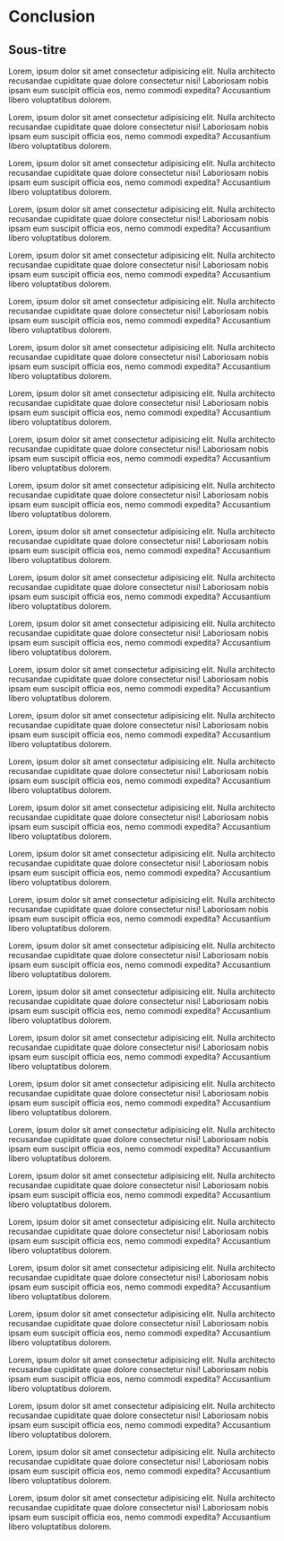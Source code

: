 # Conclusion

## Sous-titre

Lorem, ipsum dolor sit amet consectetur adipisicing elit. Nulla architecto recusandae cupiditate quae dolore consectetur nisi! Laboriosam nobis ipsam eum suscipit officia eos, nemo commodi expedita? Accusantium libero voluptatibus dolorem.

Lorem, ipsum dolor sit amet consectetur adipisicing elit. Nulla architecto recusandae cupiditate quae dolore consectetur nisi! Laboriosam nobis ipsam eum suscipit officia eos, nemo commodi expedita? Accusantium libero voluptatibus dolorem.

Lorem, ipsum dolor sit amet consectetur adipisicing elit. Nulla architecto recusandae cupiditate quae dolore consectetur nisi! Laboriosam nobis ipsam eum suscipit officia eos, nemo commodi expedita? Accusantium libero voluptatibus dolorem.

Lorem, ipsum dolor sit amet consectetur adipisicing elit. Nulla architecto recusandae cupiditate quae dolore consectetur nisi! Laboriosam nobis ipsam eum suscipit officia eos, nemo commodi expedita? Accusantium libero voluptatibus dolorem.

Lorem, ipsum dolor sit amet consectetur adipisicing elit. Nulla architecto recusandae cupiditate quae dolore consectetur nisi! Laboriosam nobis ipsam eum suscipit officia eos, nemo commodi expedita? Accusantium libero voluptatibus dolorem.

Lorem, ipsum dolor sit amet consectetur adipisicing elit. Nulla architecto recusandae cupiditate quae dolore consectetur nisi! Laboriosam nobis ipsam eum suscipit officia eos, nemo commodi expedita? Accusantium libero voluptatibus dolorem.

Lorem, ipsum dolor sit amet consectetur adipisicing elit. Nulla architecto recusandae cupiditate quae dolore consectetur nisi! Laboriosam nobis ipsam eum suscipit officia eos, nemo commodi expedita? Accusantium libero voluptatibus dolorem.

Lorem, ipsum dolor sit amet consectetur adipisicing elit. Nulla architecto recusandae cupiditate quae dolore consectetur nisi! Laboriosam nobis ipsam eum suscipit officia eos, nemo commodi expedita? Accusantium libero voluptatibus dolorem.

Lorem, ipsum dolor sit amet consectetur adipisicing elit. Nulla architecto recusandae cupiditate quae dolore consectetur nisi! Laboriosam nobis ipsam eum suscipit officia eos, nemo commodi expedita? Accusantium libero voluptatibus dolorem.

Lorem, ipsum dolor sit amet consectetur adipisicing elit. Nulla architecto recusandae cupiditate quae dolore consectetur nisi! Laboriosam nobis ipsam eum suscipit officia eos, nemo commodi expedita? Accusantium libero voluptatibus dolorem.

Lorem, ipsum dolor sit amet consectetur adipisicing elit. Nulla architecto recusandae cupiditate quae dolore consectetur nisi! Laboriosam nobis ipsam eum suscipit officia eos, nemo commodi expedita? Accusantium libero voluptatibus dolorem.

Lorem, ipsum dolor sit amet consectetur adipisicing elit. Nulla architecto recusandae cupiditate quae dolore consectetur nisi! Laboriosam nobis ipsam eum suscipit officia eos, nemo commodi expedita? Accusantium libero voluptatibus dolorem.

Lorem, ipsum dolor sit amet consectetur adipisicing elit. Nulla architecto recusandae cupiditate quae dolore consectetur nisi! Laboriosam nobis ipsam eum suscipit officia eos, nemo commodi expedita? Accusantium libero voluptatibus dolorem.

Lorem, ipsum dolor sit amet consectetur adipisicing elit. Nulla architecto recusandae cupiditate quae dolore consectetur nisi! Laboriosam nobis ipsam eum suscipit officia eos, nemo commodi expedita? Accusantium libero voluptatibus dolorem.

Lorem, ipsum dolor sit amet consectetur adipisicing elit. Nulla architecto recusandae cupiditate quae dolore consectetur nisi! Laboriosam nobis ipsam eum suscipit officia eos, nemo commodi expedita? Accusantium libero voluptatibus dolorem.

Lorem, ipsum dolor sit amet consectetur adipisicing elit. Nulla architecto recusandae cupiditate quae dolore consectetur nisi! Laboriosam nobis ipsam eum suscipit officia eos, nemo commodi expedita? Accusantium libero voluptatibus dolorem.

Lorem, ipsum dolor sit amet consectetur adipisicing elit. Nulla architecto recusandae cupiditate quae dolore consectetur nisi! Laboriosam nobis ipsam eum suscipit officia eos, nemo commodi expedita? Accusantium libero voluptatibus dolorem.

Lorem, ipsum dolor sit amet consectetur adipisicing elit. Nulla architecto recusandae cupiditate quae dolore consectetur nisi! Laboriosam nobis ipsam eum suscipit officia eos, nemo commodi expedita? Accusantium libero voluptatibus dolorem.

Lorem, ipsum dolor sit amet consectetur adipisicing elit. Nulla architecto recusandae cupiditate quae dolore consectetur nisi! Laboriosam nobis ipsam eum suscipit officia eos, nemo commodi expedita? Accusantium libero voluptatibus dolorem.

Lorem, ipsum dolor sit amet consectetur adipisicing elit. Nulla architecto recusandae cupiditate quae dolore consectetur nisi! Laboriosam nobis ipsam eum suscipit officia eos, nemo commodi expedita? Accusantium libero voluptatibus dolorem.

Lorem, ipsum dolor sit amet consectetur adipisicing elit. Nulla architecto recusandae cupiditate quae dolore consectetur nisi! Laboriosam nobis ipsam eum suscipit officia eos, nemo commodi expedita? Accusantium libero voluptatibus dolorem.

Lorem, ipsum dolor sit amet consectetur adipisicing elit. Nulla architecto recusandae cupiditate quae dolore consectetur nisi! Laboriosam nobis ipsam eum suscipit officia eos, nemo commodi expedita? Accusantium libero voluptatibus dolorem.

Lorem, ipsum dolor sit amet consectetur adipisicing elit. Nulla architecto recusandae cupiditate quae dolore consectetur nisi! Laboriosam nobis ipsam eum suscipit officia eos, nemo commodi expedita? Accusantium libero voluptatibus dolorem.

Lorem, ipsum dolor sit amet consectetur adipisicing elit. Nulla architecto recusandae cupiditate quae dolore consectetur nisi! Laboriosam nobis ipsam eum suscipit officia eos, nemo commodi expedita? Accusantium libero voluptatibus dolorem.

Lorem, ipsum dolor sit amet consectetur adipisicing elit. Nulla architecto recusandae cupiditate quae dolore consectetur nisi! Laboriosam nobis ipsam eum suscipit officia eos, nemo commodi expedita? Accusantium libero voluptatibus dolorem.

Lorem, ipsum dolor sit amet consectetur adipisicing elit. Nulla architecto recusandae cupiditate quae dolore consectetur nisi! Laboriosam nobis ipsam eum suscipit officia eos, nemo commodi expedita? Accusantium libero voluptatibus dolorem.

Lorem, ipsum dolor sit amet consectetur adipisicing elit. Nulla architecto recusandae cupiditate quae dolore consectetur nisi! Laboriosam nobis ipsam eum suscipit officia eos, nemo commodi expedita? Accusantium libero voluptatibus dolorem.

Lorem, ipsum dolor sit amet consectetur adipisicing elit. Nulla architecto recusandae cupiditate quae dolore consectetur nisi! Laboriosam nobis ipsam eum suscipit officia eos, nemo commodi expedita? Accusantium libero voluptatibus dolorem.

Lorem, ipsum dolor sit amet consectetur adipisicing elit. Nulla architecto recusandae cupiditate quae dolore consectetur nisi! Laboriosam nobis ipsam eum suscipit officia eos, nemo commodi expedita? Accusantium libero voluptatibus dolorem.

Lorem, ipsum dolor sit amet consectetur adipisicing elit. Nulla architecto recusandae cupiditate quae dolore consectetur nisi! Laboriosam nobis ipsam eum suscipit officia eos, nemo commodi expedita? Accusantium libero voluptatibus dolorem.

Lorem, ipsum dolor sit amet consectetur adipisicing elit. Nulla architecto recusandae cupiditate quae dolore consectetur nisi! Laboriosam nobis ipsam eum suscipit officia eos, nemo commodi expedita? Accusantium libero voluptatibus dolorem.

Lorem, ipsum dolor sit amet consectetur adipisicing elit. Nulla architecto recusandae cupiditate quae dolore consectetur nisi! Laboriosam nobis ipsam eum suscipit officia eos, nemo commodi expedita? Accusantium libero voluptatibus dolorem.
